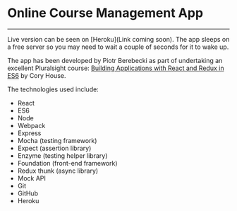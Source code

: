 # Online Course Management App
---

Live version can be seen on [Heroku](Link coming soon). The app sleeps on a free server so you may need to wait a couple of seconds for it to wake up.

The app has been developed by Piotr Berebecki as part of undertaking an excellent Pluralsight course: [Building Applications with React and Redux in ES6](https://www.pluralsight.com/courses/react-redux-react-router-es6) by Cory House.

The technologies used include:

* React
* ES6
* Node
* Webpack
* Express
* Mocha (testing framework)
* Expect (assertion library)
* Enzyme (testing helper library)
* Foundation (front-end framework)
* Redux thunk (async library)
* Mock API
* Git
* GitHub
* Heroku
